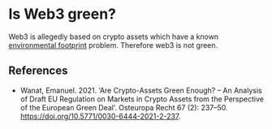 # Is Web3 green?
Web3 is allegedly based on crypto assets which have a known [environmental footprint](environmental-footprint.md) problem. Therefore web3 is not green.

## References
* Wanat, Emanuel. 2021. ‘Are Crypto-Assets Green Enough? – An Analysis of Draft EU Regulation on Markets in Crypto Assets from the Perspective of the European Green Deal’. Osteuropa Recht 67 (2): 237–50. https://doi.org/10.5771/0030-6444-2021-2-237.